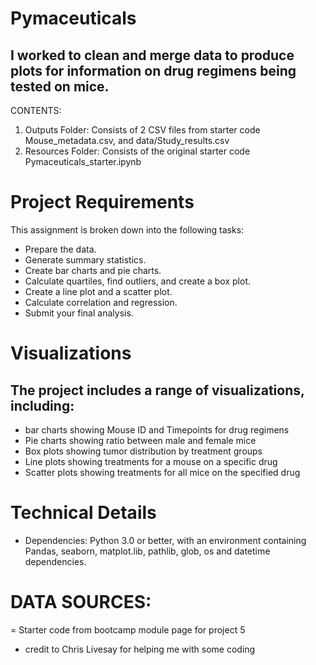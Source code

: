 # Pymaceuticals

## I worked to clean and merge data to produce plots for information on drug regimens being tested on mice.

CONTENTS:
1. Outputs Folder: Consists of 2 CSV files from starter code Mouse_metadata.csv, and data/Study_results.csv
2. Resources Folder: Consists of the original starter code Pymaceuticals_starter.ipynb

# Project Requirements
This assignment is broken down into the following tasks:
  - Prepare the data.
  - Generate summary statistics.
  - Create bar charts and pie charts.
  - Calculate quartiles, find outliers, and create a box plot.
  - Create a line plot and a scatter plot.
  - Calculate correlation and regression.
  - Submit your final analysis. 

# Visualizations
## The project includes a range of visualizations, including:
  - bar charts showing Mouse ID and Timepoints for drug regimens
  - Pie charts showing ratio between male and female mice
  - Box plots showing tumor distribution by treatment groups
  - Line plots showing treatments for a mouse on a specific drug
  - Scatter plots showing treatments for all mice on the specified drug

# Technical Details
  - Dependencies: Python 3.0 or better, with an environment containing Pandas, seaborn, matplot.lib, pathlib, glob, os and datetime dependencies.

# DATA SOURCES: 
  = Starter code from bootcamp module page for project 5
  - credit to Chris Livesay for helping me with some coding
